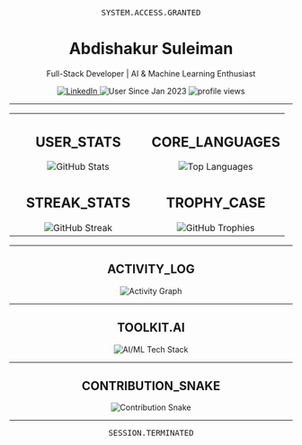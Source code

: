 <!-- HEADER -->
<div align="center">
  <pre>SYSTEM.ACCESS.GRANTED</pre>
  <h1>Abdishakur Suleiman</h1>
  <p>Full-Stack Developer | AI & Machine Learning Enthusiast</p>
</div>

<!-- SOCIALS, JOIN DATE & VIEWS -->
<div align="center">
  <a href="https://www.linkedin.com/in/your-linkedin-username" target="_blank">
    <img src="https://img.shields.io/badge/LinkedIn-0077B5?style=for-the-badge&logo=linkedin&logoColor=white&color=00FF00" alt="LinkedIn"/>
  </a>
  <img src="https://img.shields.io/badge/USER%20SINCE-Jan%202023-00ff00?style=for-the-badge" alt="User Since Jan 2023"/>
  <img src="https://komarev.com/ghpvc/?username=abdiism&label=SYSTEM.SCANS&color=00ff00&style=for-the-badge" alt="profile views"/>
</div>

---

<!-- STATS & LANGUAGES -->
<table width="100%">
  <tr>
    <td width="50%" valign="top">
      <h2 align="center">USER_STATS</h2>
      <div align="center">
        <img src="https://github-readme-stats.vercel.app/api?username=abdiism&show_icons=true&hide_border=true&include_all_commits=true&count_private=true&title_color=00FF00&text_color=FFFFFF&icon_color=00FF00&bg_color=151515" alt="GitHub Stats"/>
      </div>
    </td>
    <td width="50%" valign="top">
      <h2 align="center">CORE_LANGUAGES</h2>
      <div align="center">
        <img src="https://github-readme-stats.vercel.app/api/top-langs/?username=abdiism&layout=compact&hide_border=true&title_color=00FF00&text_color=FFFFFF&icon_color=00FF00&bg_color=151515" alt="Top Languages"/>
      </div>
    </td>
  </tr>
  <tr>
    <td width="50%" valign="top">
      <h2 align="center">STREAK_STATS</h2>
      <div align="center">
        <img src="https://github-readme-streak-stats.herokuapp.com/?user=abdiism&theme=radical&hide_border=true&border_radius=5&date_format=M%20j%5B%2C%20Y%5D&background=151515&stroke=00FF00&ring=00FF00&fire=00FF00&currStreakNum=FFFFFF&sideNums=FFFFFF&sideLabels=FFFFFF&currStreakLabel=FFFFFF" alt="GitHub Streak"/>
      </div>
    </td>
    <td width="50%" valign="top">
      <h2 align="center">TROPHY_CASE</h2>
      <div align="center">
        <img src="https://github-profile-trophy.vercel.app/?username=abdiism&theme=radical&no-frame=true&no-bg=true&margin-w=4" alt="GitHub Trophies"/>
      </div>
    </td>
  </tr>
</table>

---

<!-- ACTIVITY GRAPH -->
<h2 align="center">ACTIVITY_LOG</h2>
<p align="center">
  <img src="https://github-readme-activity-graph.vercel.app/graph?username=abdiism&bg_color=151515&color=ffffff&line=00ff00&point=00ff00&area=true&hide_border=true" alt="Activity Graph" />
</p>

---

<!-- TECH STACK -->
<h2 align="center">TOOLKIT.AI</h2>
<div align="center">
  <img src="https://skillicons.dev/icons?i=python,tensorflow,pytorch,scikitlearn,numpy,pandas,jupyter,docker,git,linux,bash&theme=dark" alt="AI/ML Tech Stack"/>
</div>

---

<!--
  THE SNAKE ANIMATION: This is the coolest part.
  It will appear here after the setup below.
-->
<h2 align="center">CONTRIBUTION_SNAKE</h2>
<p align="center">
  <img src="https://github.com/abdiism/abdiism/blob/output/github-contribution-grid-snake.svg" alt="Contribution Snake"/>
</p>

---

<!-- FOOTER -->
<div align="center">
  <pre>SESSION.TERMINATED</pre>
</div>
